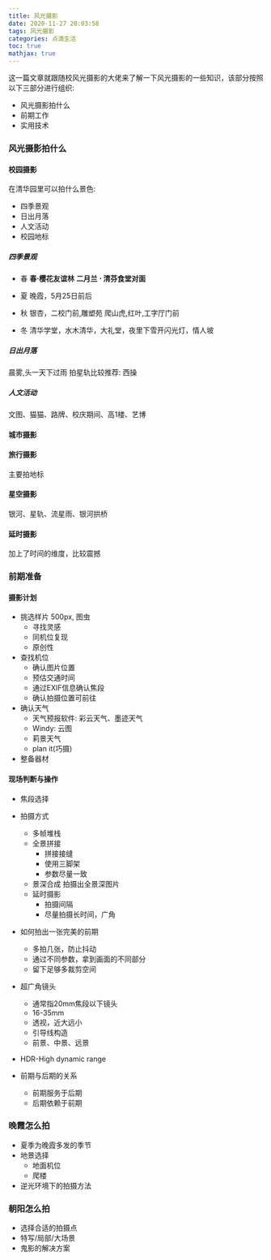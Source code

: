```yaml
---
title: 风光摄影
date: 2020-11-27 20:03:58
tags: 风光摄影
categories: 点滴生活 
toc: true 
mathjax: true 
---
```

这一篇文章就跟随校风光摄影的大佬来了解一下风光摄影的一些知识，该部分按照以下三部分进行组织: 
- 风光摄影拍什么 
- 前期工作 
- 实用技术 
<!--more-->

### 风光摄影拍什么 
#### 校园摄影 
在清华园里可以拍什么景色: 
- 四季景观 
- 日出月落 
- 人文活动 
- 校园地标 

##### 四季景观 
- 春
**春$\cdot$樱花友谊林**
**二月兰 $\cdot$ 清芬食堂对面**

- 夏 
晚霞，5月25日前后

- 秋 
银杏，二校门前,雕塑苑  爬山虎,红叶,工字厅门前 

- 冬 
清华学堂，水木清华，大礼堂，夜里下雪开闪光灯，情人坡

##### 日出月落 
晨雾,头一天下过雨 
拍星轨比较推荐: 西操

##### 人文活动
文图、猫猫、路牌、校庆期间、高1楼、艺博


#### 城市摄影 

#### 旅行摄影
主要拍地标
#### 星空摄影 
银河、星轨、流星雨、银河拱桥


#### 延时摄影 
加上了时间的维度，比较震撼

### 前期准备 
#### 摄影计划 
- 挑选样片 
500px, 图虫
    - 寻找灵感 
    - 同机位复现
    - 原创性 
- 查找机位 
    - 确认图片位置 
    - 预估交通时间
    - 通过EXIF信息确认焦段 
    - 确认拍摄位置可前往
- 确认天气 
  - 天气预报软件: 彩云天气、墨迹天气 
  - Windy: 云图 
  - 莉景天气 
  - plan it(巧摄)
- 整备器材 
  
#### 现场判断与操作 
- 焦段选择
- 拍摄方式 
  - 多帧堆栈 
  - 全景拼接 
    - 拼接接缝 
    - 使用三脚架
    - 参数尽量一致
  - 景深合成 
  拍摄出全景深图片
  - 延时摄影 
    - 拍摄间隔
    - 尽量拍摄长时间，广角
- 如何拍出一张完美的前期 
    - 多拍几张，防止抖动
    - 通过不同参数，拿到画面的不同部分 
    - 留下足够多裁剪空间  

- 超广角镜头 
  - 通常指20mm焦段以下镜头
  - 16-35mm
  - 透视，近大远小
  - 引导线构造
  - 前景、中景、远景
- HDR-High dynamic range

- 前期与后期的关系 
  - 前期服务于后期 
  - 后期依赖于前期

### 晚霞怎么拍 
- 夏季为晚霞多发的季节 
- 地景选择 
  - 地面机位
  - 爬楼 
- 逆光环境下的拍摄方法

### 朝阳怎么拍 
- 选择合适的拍摄点 
- 特写/局部/大场景
- 鬼影的解决方案 

